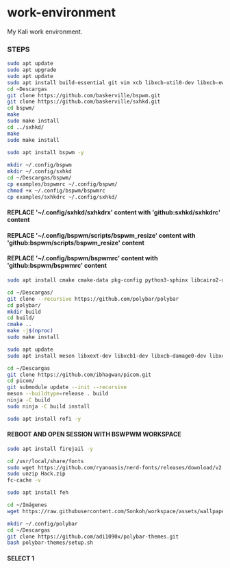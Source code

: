 # work-environment
My Kali work environment.
### STEPS

```sh
sudo apt update
sudo apt upgrade
sudo apt update
sudo apt install build-essential git vim xcb libxcb-util0-dev libxcb-ewmh-dev libxcb-randr0-dev libxcb-icccm4-dev libxcb-keysyms1-dev libxcb-xinerama0-dev libasound2-dev libxcb-xtest0-dev libxcb-shape0-dev -y
cd ~Descargas
git clone https://github.com/baskerville/bspwm.git
git clone https://github.com/baskerville/sxhkd.git
cd bspwm/
make
sudo make install
cd ../sxhkd/
make
sudo make install
 
sudo apt install bspwm -y

mkdir ~/.config/bspwm
mkdir ~/.config/sxhkd
cd ~/Descargas/bspwm/
cp examples/bspwmrc ~/.config/bspwm/
chmod +x ~/.config/bspwm/bspwmrc 
cp examples/sxhkdrc ~/.config/sxhkd/
```

#### REPLACE '~/.config/sxhkd/sxhkdrx' content with 'github:sxhkd/sxhkdrc' content
#### REPLACE '~/.config/bspwm/scripts/bspwm_resize' content with 'github:bspwm/scripts/bspwm_resize' content
#### REPLACE '~/.config/bspwm/bspwmrc' content with 'github:bspwm/bspwmrc' content

```sh
sudo apt install cmake cmake-data pkg-config python3-sphinx libcairo2-dev libxcb1-dev libxcb-util0-dev libxcb-randr0-dev libxcb-composite0-dev python3-xcbgen xcb-proto libxcb-image0-dev libxcb-ewmh-dev libxcb-icccm4-dev libxcb-xkb-dev libxcb-xrm-dev libxcb-cursor-dev libasound2-dev libpulse-dev libjsoncpp-dev libmpdclient-dev libcurl4-openssl-dev libnl-genl-3-dev -y

cd ~/Descargas/
git clone --recursive https://github.com/polybar/polybar
cd polybar/
mkdir build
cd build/
cmake ..
make -j$(nproc)
sudo make install

sudo apt update
sudo apt install meson libxext-dev libxcb1-dev libxcb-damage0-dev libxcb-xfixes0-dev libxcb-shape0-dev libxcb-render-util0-dev libxcb-render0-dev libxcb-randr0-dev libxcb-composite0-dev libxcb-image0-dev libxcb-present-dev libxcb-xinerama0-dev libpixman-1-dev libdbus-1-dev libconfig-dev libgl1-mesa-dev libpcre2-dev libevdev-dev uthash-dev libev-dev libx11-xcb-dev libxcb-glx0-dev -y

cd ~/Descargas
git clone https://github.com/ibhagwan/picom.git
cd picom/
git submodule update --init --recursive
meson --buildtype=release . build
ninja -C build
sudo ninja -C build install

sudo apt install rofi -y
```

#### REBOOT AND OPEN SESSION WITH BSWPWM WORKSPACE

```sh
sudo apt install firejail -y

cd /usr/local/share/fonts
sudo wget https://github.com/ryanoasis/nerd-fonts/releases/download/v2.1.0/Hack.zip
sudo unzip Hack.zip
fc-cache -v

sudo apt install feh

cd ~/Imágenes
wget https://raw.githubusercontent.com/Sonkoh/workspace/assets/wallpaper.png

mkdir ~/.config/polybar
cd ~/Descargas
git clone https://github.com/adi1090x/polybar-themes.git
bash polybar-themes/setup.sh
```

#### SELECT 1

```sh
```
